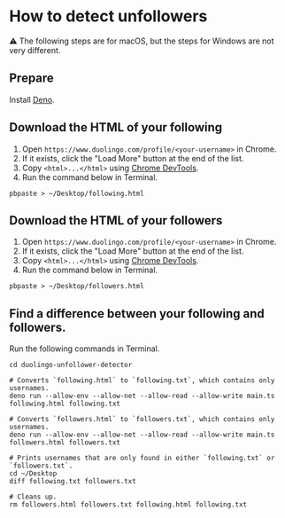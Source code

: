 # How to detect unfollowers

⚠️ The following steps are for macOS, but the steps for Windows are not very different.

## Prepare
Install [Deno](https://deno.com/).

## Download the HTML of your following
1. Open `https://www.duolingo.com/profile/<your-username>` in Chrome.
1. If it exists, click the "Load More" button at the end of the list.
1. Copy `<html>...</html>` using [Chrome DevTools](https://developer.chrome.com/docs/devtools/accessibility/navigation#outerhtml).
1. Run the command below in Terminal.
  ```shell
  pbpaste > ~/Desktop/following.html
  ```

## Download the HTML of your followers
1. Open `https://www.duolingo.com/profile/<your-username>` in Chrome.
1. If it exists, click the "Load More" button at the end of the list.
1. Copy `<html>...</html>` using [Chrome DevTools](https://developer.chrome.com/docs/devtools/accessibility/navigation#outerhtml).
1. Run the command below in Terminal.
  ```shell
  pbpaste > ~/Desktop/followers.html
  ```

## Find a difference between your following and followers.
Run the following commands in Terminal.
```shell
cd duolingo-unfollower-detector

# Converts `following.html` to `following.txt`, which contains only usernames.
deno run --allow-env --allow-net --allow-read --allow-write main.ts following.html following.txt

# Converts `followers.html` to `followers.txt`, which contains only usernames.
deno run --allow-env --allow-net --allow-read --allow-write main.ts followers.html followers.txt

# Prints usernames that are only found in either `following.txt` or `followers.txt`.
cd ~/Desktop
diff following.txt followers.txt

# Cleans up.
rm followers.html followers.txt following.html following.txt
```
